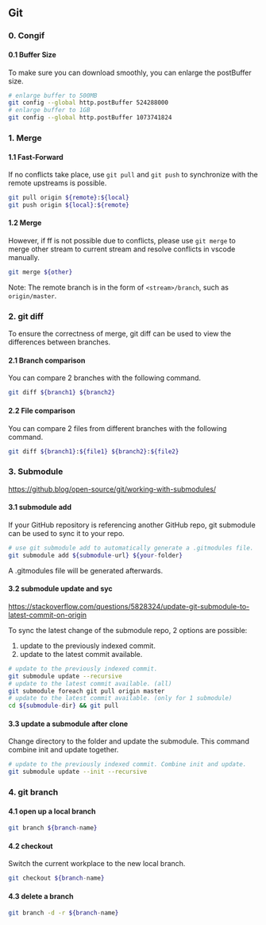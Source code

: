 ## Git

### 0. Congif

#### 0.1 Buffer Size
To make sure you can download smoothly, you can enlarge the postBuffer size.
```bash
# enlarge buffer to 500MB
git config --global http.postBuffer 524288000
# enlarge buffer to 1GB
git config --global http.postBuffer 1073741824
```

### 1. Merge

#### 1.1 Fast-Forward
If no conflicts take place, use `git pull` and `git push` to synchronize with the remote upstreams is possible.

```bash
git pull origin ${remote}:${local}
git push origin ${local}:${remote}
```

#### 1.2 Merge
However, if ff is not possible due to conflicts, please use `git merge` to merge other stream to current stream and resolve conflicts in vscode manually.

```bash
git merge ${other}
```

Note: The remote branch is in the form of `<stream>/branch`, such as `origin/master`.


### 2. git diff

To ensure the correctness of merge, git diff can be used to view the differences between branches.

#### 2.1 Branch comparison
You can compare 2 branches with the following command.
```bash
git diff ${branch1} ${branch2}
```

#### 2.2 File comparison
You can compare 2 files from different branches with the following command.
```bash
git diff ${branch1}:${file1} ${branch2}:${file2}
```

### 3. Submodule
https://github.blog/open-source/git/working-with-submodules/

#### 3.1 submodule add
If your GitHub repository is referencing another GitHub repo, git submodule can be used to sync it to your repo.

```bash
# use git submodule add to automatically generate a .gitmodules file. 
git submodule add ${submodule-url} ${your-folder}
```

A .gitmodules file will be generated afterwards.

#### 3.2 submodule update and syc
https://stackoverflow.com/questions/5828324/update-git-submodule-to-latest-commit-on-origin

To sync the latest change of the submodule repo, 2 options are possible:
1. update to the previously indexed commit.
2. update to the latest commit available.

```bash
# update to the previously indexed commit.
git submodule update --recursive
# update to the latest commit available. (all)
git submodule foreach git pull origin master
# update to the latest commit available. (only for 1 submodule)
cd ${submodule-dir} && git pull
```

#### 3.3 update a submodule after clone
Change directory to the folder and update the submodule. This command combine init and update together.
```bash
# update to the previously indexed commit. Combine init and update.
git submodule update --init --recursive
```

### 4. git branch

#### 4.1 open up a local branch
```bash
git branch ${branch-name}
```

#### 4.2 checkout
Switch the current workplace to the new local branch.

```bash
git checkout ${branch-name}
```

#### 4.3 delete a branch

```bash
git branch -d -r ${branch-name}
```
